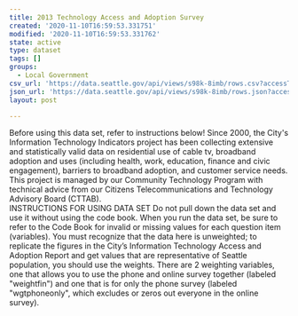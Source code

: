 ```yaml
---
title: 2013 Technology Access and Adoption Survey
created: '2020-11-10T16:59:53.331751'
modified: '2020-11-10T16:59:53.331762'
state: active
type: dataset
tags: []
groups:
  - Local Government
csv_url: 'https://data.seattle.gov/api/views/s98k-8imb/rows.csv?accessType=DOWNLOAD'
json_url: 'https://data.seattle.gov/api/views/s98k-8imb/rows.json?accessType=DOWNLOAD'
layout: post

---
```

Before using this data set, refer to instructions below! 
Since 2000, the City's Information Technology Indicators project has been collecting extensive and statistically valid data on residential use of cable tv, broadband adoption and uses (including health, work, education, finance and civic engagement), barriers to broadband adoption, and customer service needs. This project is managed by our Community Technology Program with technical advice from our Citizens Telecommunications and Technology Advisory Board (CTTAB).  
INSTRUCTIONS FOR USING DATA SET
Do not pull down the data set and use it without using the code book. When you run the data set, be sure to refer to the Code Book for invalid or missing values for each question item (variables). 
You must recognize that the data here is unweighted; to replicate the figures in the City’s Information Technology Access and Adoption Report and get values that are representative of Seattle population, you should use the weights. There are 2 weighting variables, one that allows you to use the phone and online survey together (labeled "weightfin") and one that is for only the phone survey (labeled "wgtphoneonly", which excludes or zeros out everyone in the online survey).
